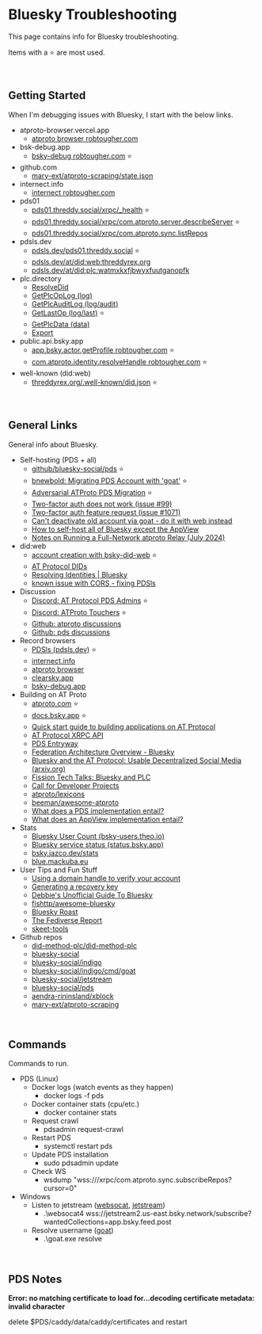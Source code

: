 # Bluesky Troubleshooting

This page contains info for Bluesky troubleshooting.

Items with a ⭐ are most used.

&nbsp;

## Getting Started

When I'm debugging issues with Bluesky, I start with the below links.

- atproto-browser.vercel.app
  - [atproto browser robtougher.com](https://atproto-browser.vercel.app/at/robtougher.com)
- bsk-debug.app
  - [bsky-debug robtougher.com](https://bsky-debug.app/handle?handle=robtougher.com) ⭐
- github.com
  - [mary-ext/atproto-scraping/state.json](https://github.com/mary-ext/atproto-scraping/blob/trunk/state.json)
- internect.info
  - [internect robtougher.com](https://internect.info/did/did:plc:watmxkxfjbwyxfuutganopfk)
- pds01
  - [pds01.threddy.social/xrpc/_health](https://pds01.threddy.social/xrpc/_health) ⭐
  - [pds01.threddy.social/xrpc/com.atproto.server.describeServer](https://pds01.threddy.social/xrpc/com.atproto.server.describeServer) ⭐
  - [pds01.threddy.social/xrpc/com.atproto.sync.listRepos](https://pds01.threddy.social/xrpc/com.atproto.sync.listRepos)
- pdsls.dev
  - [pdsls.dev/pds01.threddy.social](https://pdsls.dev/pds01.threddy.social) ⭐️
  - [pdsls.dev/at/did:web:threddyrex.org](https://pdsls.dev/at/did:web:threddyrex.org)
  - [pdsls.dev/at/did:plc:watmxkxfjbwyxfuutganopfk](https://pdsls.dev/at/did:plc:watmxkxfjbwyxfuutganopfk)
- plc.directory
  - [ResolveDid](https://plc.directory/did:plc:watmxkxfjbwyxfuutganopfk)
  - [GetPlcOpLog (log)](https://plc.directory/did:plc:watmxkxfjbwyxfuutganopfk/log)
  - [GetPlcAuditLog (log/audit)](https://plc.directory/did:plc:watmxkxfjbwyxfuutganopfk/log/audit)
  - [GetLastOp (log/last)](https://plc.directory/did:plc:watmxkxfjbwyxfuutganopfk/log/last) ⭐
  - [GetPlcData (data)](https://plc.directory/did:plc:watmxkxfjbwyxfuutganopfk/data)
  - [Export](https://plc.directory/export?count=10&after=2024-12-08T20:33:04Z)
- public.api.bsky.app
  - [app.bsky.actor.getProfile robtougher.com](https://public.api.bsky.app/xrpc/app.bsky.actor.getProfile?actor=robtougher.com) ⭐
  - [com.atproto.identity.resolveHandle robtougher.com](https://public.api.bsky.app/xrpc/com.atproto.identity.resolveHandle?handle=robtougher.com) ⭐
- well-known (did:web)
  - [threddyrex.org/.well-known/did.json](https://threddyrex.org/.well-known/did.json) ⭐


&nbsp;

## General Links

General info about Bluesky.

- Self-hosting (PDS + all)
  - [github/bluesky-social/pds](https://github.com/bluesky-social/pds) ⭐
  - [bnewbold: Migrating PDS Account with 'goat'](https://whtwnd.com/bnewbold.net/3l5ii332pf32u) ⭐
  - [Adversarial ATProto PDS Migration](https://www.da.vidbuchanan.co.uk/blog/adversarial-pds-migration.html) ⭐
  - [Two-factor auth does not work (issue #99)](https://github.com/bluesky-social/pds/issues/99)
  - [Two-factor auth feature request (issue #1071)](https://github.com/bluesky-social/social-app/issues/1071)
  - [Can't deactivate old account via goat - do it with web instead](https://github.com/bluesky-social/atproto/issues/3149)
  - [How to self-host all of Bluesky except the AppView](https://alice.bsky.sh/post/3laega7icmi2q)
  - [Notes on Running a Full-Network atproto Relay (July 2024)](https://whtwnd.com/bnewbold.net/entries/Notes%20on%20Running%20a%20Full-Network%20atproto%20Relay%20(July%202024))
- did:web
  - [account creation with bsky-did-web](https://github.com/afternooncurry/bsky-did-web) ⭐
  - [AT Protocol DIDs](https://atproto.com/specs/did)
  - [Resolving Identities | Bluesky](https://docs.bsky.app/docs/advanced-guides/resolving-identities)
  - [known issue with CORS - fixing PDSls](https://github.com/notjuliet/pdsls/issues/5)
- Discussion
  - [Discord: AT Protocol PDS Admins](https://discord.gg/h3B9ZjYm) ⭐
  - [Discord: ATProto Touchers](https://discord.gg/3srmDsHSZJ) ⭐
  - [Github: atproto discussions](https://github.com/bluesky-social/atproto/discussions)
  - [Github: pds discussions](https://github.com/bluesky-social/pds/discussions)
- Record browsers
  - [PDSls (pdsls.dev)](https://pdsls.dev/) ⭐
  - [internect.info](https://internect.info/)
  - [atproto browser](https://atproto-browser.vercel.app/)
  - [clearsky.app](https://clearsky.app/)
  - [bsky-debug.app](https://bsky-debug.app/)
- Building on AT Proto
  - [atproto.com](https://atproto.com/) ⭐
  - [docs.bsky.app](https://docs.bsky.app/docs/get-started) ⭐
  - [Quick start guide to building applications on AT Protocol](https://atproto.com/guides/applications)
  - [AT Protocol XRPC API](https://docs.bsky.app/docs/api/at-protocol-xrpc-api)
  - [PDS Entryway](https://docs.bsky.app/docs/advanced-guides/entryway)
  - [Federation Architecture Overview - Bluesky](https://bsky.social/about/blog/5-5-2023-federation-architecture)
  - [Bluesky and the AT Protocol: Usable Decentralized Social Media (arxiv.org)](https://arxiv.org/pdf/2402.03239)
  - [Fission Tech Talks: Bluesky and PLC](https://www.youtube.com/watch?v=m9AVUAUDC2A)
  - [Call for Developer Projects](https://github.com/bluesky-social/atproto/discussions/3049)
  - [atproto/lexicons](https://github.com/bluesky-social/atproto/tree/main/lexicons)
  - [beeman/awesome-atproto](https://github.com/beeman/awesome-atproto)
  - [What does a PDS implementation entail?](https://github.com/bluesky-social/atproto/discussions/2350)
  - [What does an AppView implementation entail?](https://github.com/bluesky-social/atproto/discussions/2961)
- Stats
  - [Bluesky User Count (bsky-users.theo.io)](https://bsky-users.theo.io/)
  - [Bluesky service status (status.bsky.app)](https://status.bsky.app/)
  - [bsky.jazco.dev/stats](https://bsky.jazco.dev/stats)
  - [blue.mackuba.eu](https://blue.mackuba.eu/)
- User Tips and Fun Stuff
  - [Using a domain handle to verify your account](https://bsky.social/about/blog/4-28-2023-domain-handle-tutorial)
  - [Generating a recovery key](https://whtwnd.com/did:plc:xz3euvkhf44iadavovbsmqoo/3laimapx6ks2b)
  - [Debbie's Unofficial Guide To Bluesky](https://publish.obsidian.md/debbieohi/bluesky)
  - [fishttp/awesome-bluesky](https://github.com/fishttp/awesome-bluesky)
  - [Bluesky Roast](https://blueskyroast.com/)
  - [The Fediverse Report](https://fediversereport.com/all-posts-archive/)
  - [skeet-tools](https://dame.blog/skeet-tools/)
- Github repos
  - [did-method-plc/did-method-plc](https://github.com/did-method-plc/did-method-plc)
  - [bluesky-social](https://github.com/bluesky-social/)
  - [bluesky-social/indigo](https://github.com/bluesky-social/indigo/)
  - [bluesky-social/indigo/cmd/goat](https://github.com/bluesky-social/indigo/tree/main/cmd/goat)
  - [bluesky-social/jetstream](https://github.com/bluesky-social/jetstream)
  - [bluesky-social/pds](https://github.com/bluesky-social/pds)
  - [aendra-rininsland/xblock](https://github.com/aendra-rininsland/xblock)
  - [mary-ext/atproto-scraping](https://github.com/mary-ext/atproto-scraping)

&nbsp;

## Commands

Commands to run.

- PDS (Linux)
    - Docker logs (watch events as they happen)
        - docker logs -f pds
    - Docker container stats (cpu/etc.)
        - docker container stats
    - Request crawl
        - pdsadmin request-crawl
    - Restart PDS
        - systemctl restart pds
    - Update PDS installation
        - sudo pdsadmin update
    - Check WS
        - wsdump "wss://<host>/xrpc/com.atproto.sync.subscribeRepos?cursor=0"
- Windows
    - Listen to jetstream ([websocat](https://github.com/vi/websocat/releases), [jetstream](https://github.com/bluesky-social/jetstream))
        - .\websocat4 wss://jetstream2.us-east.bsky.network/subscribe?wantedCollections=app.bsky.feed.post
    - Resolve username ([goat](https://github.com/bluesky-social/indigo/tree/main/cmd/goat))
        - .\goat.exe resolve <username>

&nbsp;


## PDS Notes


**Error: no matching certificate to load for...decoding certificate metadata: invalid character**

delete $PDS/caddy/data/caddy/certificates and restart
